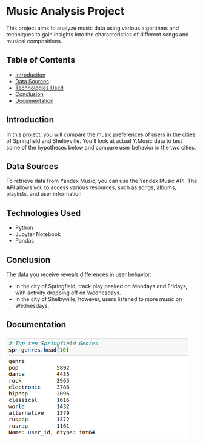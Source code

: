 # Music Analysis Project

This project aims to analyze music data using various algorithms and techniques to gain insights into the characteristics of different songs and musical compositions.

## Table of Contents

- [Introduction](#introduction)
- [Data Sources](#data-sources)
- [Technologies Used](#technologies-used)
- [Conclusion](#Conclusion )
- [Documentation](#Documentation)

## Introduction

In this project, you will compare the music preferences of users in the cities of Springfield and Shelbyville. You'll look at actual Y.Music data to test some of the hypotheses below and compare user behavior in the two cities.

## Data Sources

To retrieve data from Yandex Music, you can use the Yandex Music API. The API allows you to access various resources, such as songs, albums, playlists, and user information

## Technologies Used
- Python
- Jupyter Notebook
- Pandas


## Conclusion
The data you receive reveals differences in user behavior:
- In the city of Springfield, track play peaked on Mondays and Fridays, with activity dropping off on Wednesdays.
- In the city of Shelbyville, however, users listened to more music on Wednesdays.

## Documentation
![Springfield Genres](https://github.com/ngurahgotama/Music-Analysis/blob/main/documentation/Screenshot%20from%202023-05-24%2017-17-33.png)
